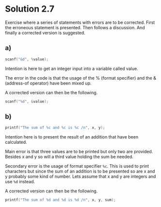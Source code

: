 # Solution 2.7

Exercise where a series of statements with errors are to be corrected. First the erroneous statement is presented. Then follows a discussion. And finally a corrected version is suggested.

## a)

```C
scanf("&d", %value);
```

Intention is here to get an integer input into a variable called value.

The error in the code is that the usage of the % (format specifier) and the & (address-of operator) have been mixed up.

A corrected version can then be the following.

```C
scanf("%d", &value);
```

## b)

```C
printf("The sum of %c and %c is %c /n", x, y);
```

Intention here is to present the result of an addition that have been calculated.

Main error is that three values are to be printed but only two are provided. Besides x and y so will a third value holding the sum be needed.

Secondary error is the usage of format specifier `%c`. This is used to print characters but since the sum of an addition is to be presented so are x and y probably some kind of number. Lets assume that x and y are integers and use `%d` instead.

A corrected version can then be the following.

```C
printf("The sum of %d and %d is %d /n", x, y, sum);
```
